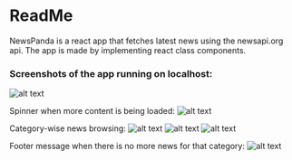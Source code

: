 # ReadMe

NewsPanda is a react app that fetches latest news using the newsapi.org api. The app is made by implementing react class components.

### Screenshots of the app running on localhost:
![alt text](https://github.com/rajat-singh1999/news-panda/blob/image/README/first.png?raw=true)

Spinner when more content is being loaded:
![alt text](https://github.com/rajat-singh1999/news-panda/blob/image/README/spinner.png?raw=true)

Category-wise news browsing:
![alt text](https://github.com/rajat-singh1999/news-panda/blob/image/README/cat1.png?raw=true)
![alt text](https://github.com/rajat-singh1999/news-panda/blob/image/README/cat2.png?raw=true)
![alt text](https://github.com/rajat-singh1999/news-panda/blob/image/README/cat3.png?raw=true)

Footer message when there is no more news for that category:
![alt text](https://github.com/rajat-singh1999/news-panda/blob/image/README/footer.png?raw=true)
